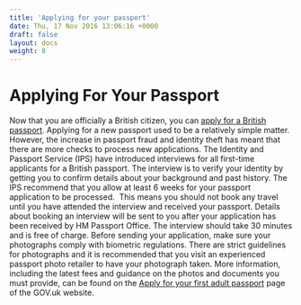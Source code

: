 ```yaml
---
title: 'Applying for your passport'
date: Thu, 17 Nov 2016 13:06:16 +0000
draft: false
layout: docs
weight: 8
---
```


Applying For Your Passport
==========================

Now that you are officially a British citizen, you can [apply for a British passport](https://www.gov.uk/apply-first-adult-passport). Applying for a new passport used to be a relatively simple matter. However, the increase in passport fraud and identity theft has meant that there are more checks to process new applications. The Identity and Passport Service (IPS) have introduced interviews for all first-time applicants for a British passport. The interview is to verify your identity by getting you to confirm details about your background and past history. The IPS recommend that you allow at least 6 weeks for your passport application to be processed.  This means you should not book any travel until you have attended the interview and received your passport. Details about booking an interview will be sent to you after your application has been received by HM Passport Office. The interview should take 30 minutes and is free of charge. Before sending your application, make sure your photographs comply with biometric regulations. There are strict guidelines for photographs and it is recommended that you visit an experienced passport photo retailer to have your photograph taken. More information, including the latest fees and guidance on the photos and documents you must provide, can be found on the [Apply for your first adult passport](https://www.gov.uk/apply-first-adult-passport/fees-and-how-to-pay) page of the GOV.uk website.